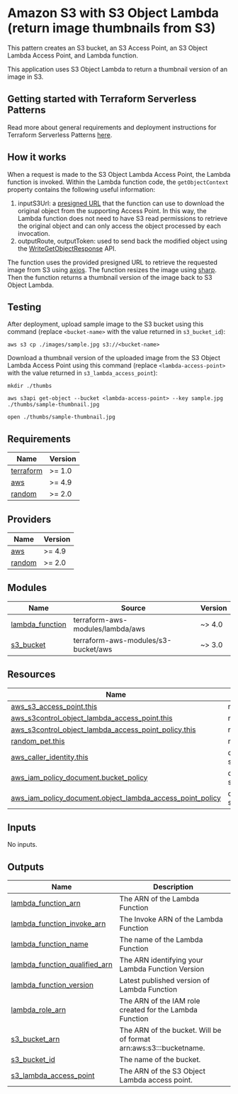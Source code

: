 # Amazon S3 with S3 Object Lambda (return image thumbnails from S3)

This pattern creates an S3 bucket, an S3 Access Point, an S3 Object Lambda Access Point, and Lambda function.

This application uses S3 Object Lambda to return a thumbnail version of an image in S3.

## Getting started with Terraform Serverless Patterns

Read more about general requirements and deployment instructions for Terraform Serverless Patterns [here](https://github.com/aws-samples/serverless-patterns/blob/main/terraform-fixtures/docs/README.md).

## How it works

When a request is made to the S3 Object Lambda Access Point, the Lambda function is invoked. Within the Lambda function code, the `getObjectContext` property contains the following useful information:

1. inputS3Url: a [presigned URL](https://docs.aws.amazon.com/AmazonS3/latest/userguide/ShareObjectPreSignedURL.html) that the function can use to download the original object from the supporting Access Point. In this way, the Lambda function does not need to have S3 read permissions to retrieve the original object and can only access the object processed by each invocation.
1. outputRoute, outputToken: used to send back the modified object using the [WriteGetObjectResponse](https://docs.aws.amazon.com/AmazonS3/latest/API/API_WriteGetObjectResponse.html) API.

The function uses the provided presigned URL to retrieve the requested image from S3 using [axios](https://www.npmjs.com/package/axios). The function resizes the image using [sharp](https://www.npmjs.com/package/sharp). Then the function returns a thumbnail version of the image back to S3 Object Lambda.

## Testing

After deployment, upload sample image to the S3 bucket using this command (replace `<bucket-name>` with the value returned in `s3_bucket_id`):

```shell
aws s3 cp ./images/sample.jpg s3://<bucket-name>
```

Download a thumbnail version of the uploaded image from the S3 Object Lambda Access Point using this command (replace `<lambda-access-point>` with the value returned in `s3_lambda_access_point`):

```shell
mkdir ./thumbs

aws s3api get-object --bucket <lambda-access-point> --key sample.jpg ./thumbs/sample-thumbnail.jpg

open ./thumbs/sample-thumbnail.jpg
```

<!-- BEGINNING OF PRE-COMMIT-TERRAFORM DOCS HOOK -->
## Requirements

| Name | Version |
|------|---------|
| <a name="requirement_terraform"></a> [terraform](#requirement\_terraform) | >= 1.0 |
| <a name="requirement_aws"></a> [aws](#requirement\_aws) | >= 4.9 |
| <a name="requirement_random"></a> [random](#requirement\_random) | >= 2.0 |

## Providers

| Name | Version |
|------|---------|
| <a name="provider_aws"></a> [aws](#provider\_aws) | >= 4.9 |
| <a name="provider_random"></a> [random](#provider\_random) | >= 2.0 |

## Modules

| Name | Source | Version |
|------|--------|---------|
| <a name="module_lambda_function"></a> [lambda\_function](#module\_lambda\_function) | terraform-aws-modules/lambda/aws | ~> 4.0 |
| <a name="module_s3_bucket"></a> [s3\_bucket](#module\_s3\_bucket) | terraform-aws-modules/s3-bucket/aws | ~> 3.0 |

## Resources

| Name | Type |
|------|------|
| [aws_s3_access_point.this](https://registry.terraform.io/providers/hashicorp/aws/latest/docs/resources/s3_access_point) | resource |
| [aws_s3control_object_lambda_access_point.this](https://registry.terraform.io/providers/hashicorp/aws/latest/docs/resources/s3control_object_lambda_access_point) | resource |
| [aws_s3control_object_lambda_access_point_policy.this](https://registry.terraform.io/providers/hashicorp/aws/latest/docs/resources/s3control_object_lambda_access_point_policy) | resource |
| [random_pet.this](https://registry.terraform.io/providers/hashicorp/random/latest/docs/resources/pet) | resource |
| [aws_caller_identity.this](https://registry.terraform.io/providers/hashicorp/aws/latest/docs/data-sources/caller_identity) | data source |
| [aws_iam_policy_document.bucket_policy](https://registry.terraform.io/providers/hashicorp/aws/latest/docs/data-sources/iam_policy_document) | data source |
| [aws_iam_policy_document.object_lambda_access_point_policy](https://registry.terraform.io/providers/hashicorp/aws/latest/docs/data-sources/iam_policy_document) | data source |

## Inputs

No inputs.

## Outputs

| Name | Description |
|------|-------------|
| <a name="output_lambda_function_arn"></a> [lambda\_function\_arn](#output\_lambda\_function\_arn) | The ARN of the Lambda Function |
| <a name="output_lambda_function_invoke_arn"></a> [lambda\_function\_invoke\_arn](#output\_lambda\_function\_invoke\_arn) | The Invoke ARN of the Lambda Function |
| <a name="output_lambda_function_name"></a> [lambda\_function\_name](#output\_lambda\_function\_name) | The name of the Lambda Function |
| <a name="output_lambda_function_qualified_arn"></a> [lambda\_function\_qualified\_arn](#output\_lambda\_function\_qualified\_arn) | The ARN identifying your Lambda Function Version |
| <a name="output_lambda_function_version"></a> [lambda\_function\_version](#output\_lambda\_function\_version) | Latest published version of Lambda Function |
| <a name="output_lambda_role_arn"></a> [lambda\_role\_arn](#output\_lambda\_role\_arn) | The ARN of the IAM role created for the Lambda Function |
| <a name="output_s3_bucket_arn"></a> [s3\_bucket\_arn](#output\_s3\_bucket\_arn) | The ARN of the bucket. Will be of format arn:aws:s3:::bucketname. |
| <a name="output_s3_bucket_id"></a> [s3\_bucket\_id](#output\_s3\_bucket\_id) | The name of the bucket. |
| <a name="output_s3_lambda_access_point"></a> [s3\_lambda\_access\_point](#output\_s3\_lambda\_access\_point) | The ARN of the S3 Object Lambda access point. |
<!-- END OF PRE-COMMIT-TERRAFORM DOCS HOOK -->
